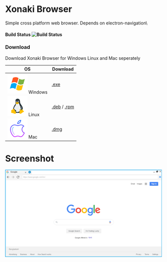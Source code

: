 # Xonaki Browser
Simple cross platform web browser. Depends on electron-navigation\ 
#### Build Status  ![Build Status](https://api.travis-ci.org/xonaki/XonakiBrowser.svg?branch=master) 

### Download

Download Xonaki Browser for Windows Linux and Mac seperately

| OS | Download |
| ------ | ------ |
| [![Windows](https://raw.githubusercontent.com/xonaki/XonakiBrowser/Development/resources/os/win.png)](https://github.com/xonaki/XonakiBrowser/releases/latest/download/Xonaki-Browser-Setup.exe) Windows | [.exe](https://github.com/xonaki/XonakiBrowser/releases/latest/download/Xonaki-Browser-Setup-Win.exe".exe") |
| [![Linux](https://raw.githubusercontent.com/xonaki/XonakiBrowser/Development/resources/os/linux.png)](https://github.com/xonaki/XonakiBrowser/releases/latest/download/Xonaki-Browser-Setup-Linux.deb) Linux | [.deb](https://github.com/xonaki/XonakiBrowser/releases/latest/download/Xonaki-Browser-Setup-Linux.deb ".deb") / [.rpm](https://github.com/xonaki/XonakiBrowser/releases/latest/download/Xonaki-Browser-Setup-Linux.rpm ".rpm") |
| [![Mac](https://raw.githubusercontent.com/xonaki/XonakiBrowser/Development/resources/os/mac.png)](https://github.com/xonaki/XonakiBrowser/releases/latest/download/Xonaki-Browser-Setup-Mac.dmg) Mac | [.dmg](https://github.com/xonaki/XonakiBrowser/releases/latest/download/Xonaki-Browser-Setup-Mac.dmg ".dmg") |


# Screenshot
![xonaki web browser](https://raw.githubusercontent.com/xonaki/XonakiBrowser/master/resources/screenshot-v-0.1.6.png)
